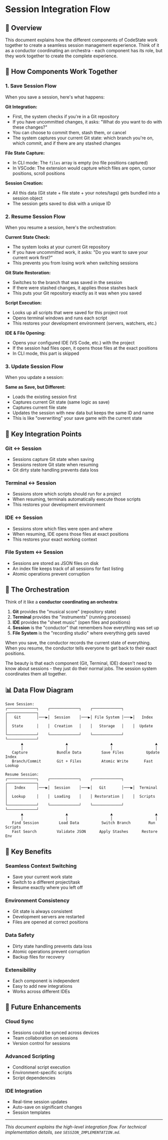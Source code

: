 # Session Integration Flow

## 🎯 **Overview**

This document explains how the different components of CodeState work together to create a seamless session management experience. Think of it as a conductor coordinating an orchestra - each component has its role, but they work together to create the complete experience.

## 🔄 **How Components Work Together**

### **1. Save Session Flow**

When you save a session, here's what happens:

**Git Integration:**
- First, the system checks if you're in a Git repository
- If you have uncommitted changes, it asks: "What do you want to do with these changes?"
- You can choose to commit them, stash them, or cancel
- The system captures your current Git state: which branch you're on, which commit, and if there are any stashed changes

**File State Capture:**
- In CLI mode: The `files` array is empty (no file positions captured)
- In VSCode: The extension would capture which files are open, cursor positions, scroll positions

**Session Creation:**
- All this data (Git state + file state + your notes/tags) gets bundled into a session object
- The session gets saved to disk with a unique ID

### **2. Resume Session Flow**

When you resume a session, here's the orchestration:

**Current State Check:**
- The system looks at your current Git repository
- If you have uncommitted work, it asks: "Do you want to save your current work first?"
- This prevents you from losing work when switching sessions

**Git State Restoration:**
- Switches to the branch that was saved in the session
- If there were stashed changes, it applies those stashes back
- This puts your Git repository exactly as it was when you saved

**Script Execution:**
- Looks up all scripts that were saved for this project root
- Opens terminal windows and runs each script
- This restores your development environment (servers, watchers, etc.)

**IDE & File Opening:**
- Opens your configured IDE (VS Code, etc.) with the project
- If the session had files open, it opens those files at the exact positions
- In CLI mode, this part is skipped

### **3. Update Session Flow**

When you update a session:

**Same as Save, but Different:**
- Loads the existing session first
- Captures current Git state (same logic as save)
- Captures current file state
- Updates the session with new data but keeps the same ID and name
- This is like "overwriting" your save game with the current state

## 🎯 **Key Integration Points**

### **Git ↔ Session**
- Sessions capture Git state when saving
- Sessions restore Git state when resuming
- Git dirty state handling prevents data loss

### **Terminal ↔ Session**
- Sessions store which scripts should run for a project
- When resuming, terminals automatically execute those scripts
- This restores your development environment

### **IDE ↔ Session**
- Sessions store which files were open and where
- When resuming, IDE opens those files at exact positions
- This restores your exact working context

### **File System ↔ Session**
- Sessions are stored as JSON files on disk
- An index file keeps track of all sessions for fast listing
- Atomic operations prevent corruption

## 🔧 **The Orchestration**

Think of it like a **conductor coordinating an orchestra**:

1. **Git** provides the "musical score" (repository state)
2. **Terminal** provides the "instruments" (running processes)
3. **IDE** provides the "sheet music" (open files and positions)
4. **Session** is the "conductor" that remembers how everything was set up
5. **File System** is the "recording studio" where everything gets saved

When you save, the conductor records the current state of everything.
When you resume, the conductor tells everyone to get back to their exact positions.

The beauty is that each component (Git, Terminal, IDE) doesn't need to know about sessions - they just do their normal jobs. The session system coordinates them all together.

## 📊 **Data Flow Diagram**

```
Save Session:
┌─────────────┐    ┌─────────────┐    ┌─────────────┐    ┌─────────────┐
│   Git       │───▶│  Session    │───▶│ File System │───▶│   Index     │
│  State      │    │  Creation   │    │   Storage   │    │  Update     │
└─────────────┘    └─────────────┘    └─────────────┘    └─────────────┘
       ▲                   ▲                   ▲                   ▲
       │                   │                   │                   │
   Capture             Bundle Data         Save Files          Update Index
   Branch/Commit       Git + Files         Atomic Write       Fast Lookup

Resume Session:
┌─────────────┐    ┌─────────────┐    ┌─────────────┐    ┌─────────────┐
│   Index     │───▶│  Session    │───▶│   Git       │───▶│  Terminal   │
│  Lookup     │    │  Loading    │    │ Restoration │    │  Scripts    │
└─────────────┘    └─────────────┘    └─────────────┘    └─────────────┘
       ▲                   ▲                   ▲                   ▲
       │                   │                   │                   │
   Find Session         Load Data          Switch Branch        Run Scripts
   Fast Search         Validate JSON      Apply Stashes      Restore Env
```

## 🎯 **Key Benefits**

### **Seamless Context Switching**
- Save your current work state
- Switch to a different project/task
- Resume exactly where you left off

### **Environment Consistency**
- Git state is always consistent
- Development servers are restarted
- Files are opened at correct positions

### **Data Safety**
- Dirty state handling prevents data loss
- Atomic operations prevent corruption
- Backup files for recovery

### **Extensibility**
- Each component is independent
- Easy to add new integrations
- Works across different IDEs

## 🔮 **Future Enhancements**

### **Cloud Sync**
- Sessions could be synced across devices
- Team collaboration on sessions
- Version control for sessions

### **Advanced Scripting**
- Conditional script execution
- Environment-specific scripts
- Script dependencies

### **IDE Integration**
- Real-time session updates
- Auto-save on significant changes
- Session templates

---

*This document explains the high-level integration flow. For technical implementation details, see `SESSION_IMPLEMENTATION.md`.*
